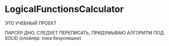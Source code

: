 # LogicalFunctionsCalculator

ЭТО УЧЕБНЫЙ ПРОЕКТ

ПАРСЕР ДНО, СЛЕДУЕТ ПЕРЕПИСАТЬ, ПРИДУМЫВАЮ АЛГОРИТМ ПОД SOLID (спойлер: пока безуспешно)
